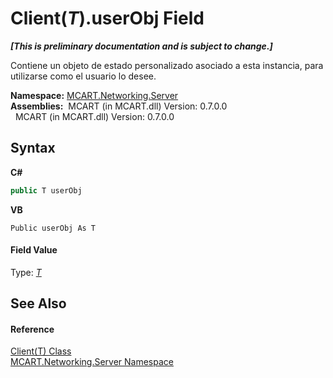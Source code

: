# Client(*T*).userObj Field
 _**\[This is preliminary documentation and is subject to change.\]**_

Contiene un objeto de estado personalizado asociado a esta instancia, para utilizarse como el usuario lo desee.

**Namespace:**&nbsp;<a href="720af18e-2a17-584a-1ca8-e0e39906cbff">MCART.Networking.Server</a><br />**Assemblies:**&nbsp;&nbsp;MCART (in MCART.dll) Version: 0.7.0.0<br />&nbsp;&nbsp;MCART (in MCART.dll) Version: 0.7.0.0<br />

## Syntax

**C#**<br />
``` C#
public T userObj
```

**VB**<br />
``` VB
Public userObj As T
```


#### Field Value
Type: <a href="5b0599aa-801f-59c2-be84-ec3a1a654d8a">*T*</a>

## See Also


#### Reference
<a href="5b0599aa-801f-59c2-be84-ec3a1a654d8a">Client(T) Class</a><br /><a href="720af18e-2a17-584a-1ca8-e0e39906cbff">MCART.Networking.Server Namespace</a><br />